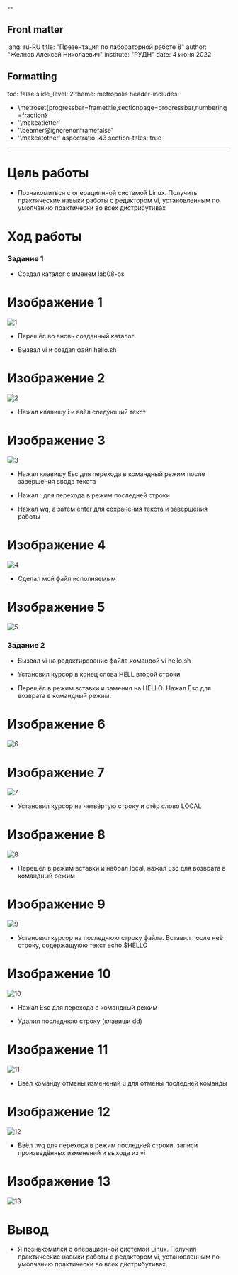 --
## Front matter
lang: ru-RU
title: "Презентация по лабораторной работе 8"
author: "Желнов Алексей Николаевич"
institute: "РУДН"
date: 4 июня 2022

## Formatting
toc: false
slide_level: 2
theme: metropolis
header-includes: 
 - \metroset{progressbar=frametitle,sectionpage=progressbar,numbering=fraction}
 - '\makeatletter'
 - '\beamer@ignorenonframefalse'
 - '\makeatother'
aspectratio: 43
section-titles: true
---

# Цель работы

-  Познакомиться с операцилнной системой Linux. Получить практические навыки работы с редактором vi, установленным по умолчанию практически во всех дистрибутивах

# Ход работы

### Задание 1

- Создал каталог с именем lab08-os

# Изображение 1

![1](1.png)

- Перешёл во вновь созданный каталог

- Вызвал vi и создал файл hello.sh 

# Изображение 2

![2](2.png)

- Нажал клавишу i и ввёл следующий текст

# Изображение 3

![3](3.png)

- Нажал клавишу Esc для перехода в командный режим после завершения ввода текста

- Нажал : для перехода в режим последней строки

- Нажал wq, а затем enter для сохранения текста и завершения работы

# Изображение 4

![4](12.png)

- Сделал мой файл исполняемым

# Изображение 5

![5](11.png)

### Задание 2

- Вызвал vi на редактирование файла командой vi hello.sh

- Установил курсор в конец слова HELL второй строки

- Перешёл в режим вставки и заменил на HELLO. Нажал Esc для возврата в командный режим.

# Изображение 6

![6](3.png)

# Изображение 7

![7](4.png)

- Установил курсор на четвёртую строку и стёр слово LOCAL

# Изображение 8

![8](5.png)

- Перешёл в режим вставки и набрал local, нажал Esc для возврата в командный режим

# Изображение 9

![9](6.png)

- Установил курсор на последнюю строку файла. Вставил после неё строку, содержащуюю текст echo $HELLO

# Изображение 10

![10](7.png)

- Нажал Esc для перехода в командный режим

- Удалил последнюю строку (клавиши dd)

# Изображение 11

![11](8.png)

- Ввёл команду отмены изменений u для отмены последней команды 

# Изображение 12

![12](9.png)

- Ввёл :wq для перехода в режим последней строки, записи произведённых изменений и выхода из vi

# Изображение 13

![13](10.png)

# Вывод

- Я познакомился с операционной системой Linux. Получил практические навыки работы с редактором vi, установленным по умолчанию практически во всех дистрибутивах.